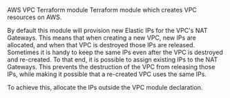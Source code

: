 AWS VPC Terraform module
Terraform module which creates VPC resources on AWS.

By default this module will provision new Elastic IPs for the VPC's NAT Gateways. This means that when creating a new VPC, new IPs are allocated, and when that VPC is destroyed those IPs are released. Sometimes it is handy to keep the same IPs even after the VPC is destroyed and re-created. To that end, it is possible to assign existing IPs to the NAT Gateways. This prevents the destruction of the VPC from releasing those IPs, while making it possible that a re-created VPC uses the same IPs.

To achieve this, allocate the IPs outside the VPC module declaration.
